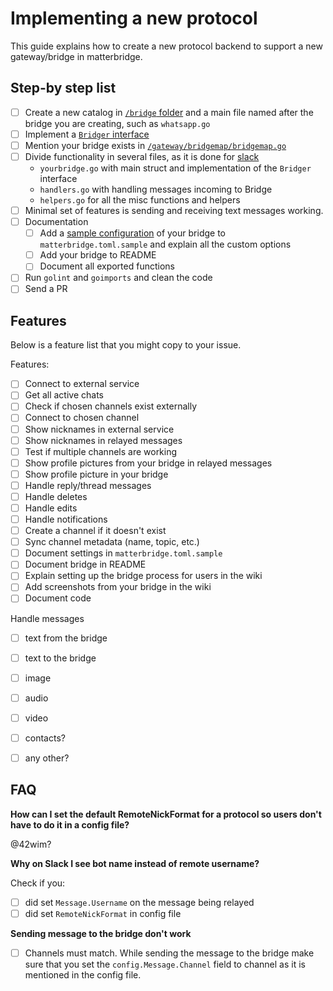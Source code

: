 # Implementing a new protocol

This guide explains how to create a new protocol backend to support a new gateway/bridge in matterbridge.

## Step-by step list

- [ ] Create a new catalog in [`/bridge` folder](https://github.com/42wim/matterbridge/tree/master/bridge) and a main file named after the bridge you are creating, such as `whatsapp.go`
- [ ] Implement a [`Bridger` interface](https://github.com/42wim/matterbridge/blob/2cfd880cdb0df29771bf8f31df8d990ab897889d/bridge/bridge.go#L11-L16)
- [ ] Mention your bridge exists in [`/gateway/bridgemap/bridgemap.go`](https://github.com/42wim/matterbridge/blob/master/gateway/bridgemap/bridgemap.go)
- [ ] Divide functionality in several files, as it is done for [slack](https://github.com/42wim/matterbridge/tree/master/bridge)
  - `yourbridge.go` with main struct and implementation of the `Bridger` interface
  - `handlers.go` with handling messages incoming to Bridge
  - `helpers.go` for all the misc functions and helpers
- [ ] Minimal set of features is sending and receiving text messages working.
- [ ] Documentation
  - [ ] Add a [sample configuration](https://github.com/42wim/matterbridge/commit/6372d599b1ca2497aa49142d10496f345041b678#diff-0fcc5f77f08a4f4106d2da34c4dcd133) of your bridge to `matterbridge.toml.sample` and explain all the custom options
  - [ ] Add your bridge to README
  - [ ] Document all exported functions
- [ ] Run `golint` and `goimports` and clean the code
- [ ] Send a PR

## Features

Below is a feature list that you might copy to your issue.

Features:
- [ ] Connect to external service
- [ ] Get all active chats
- [ ] Check if chosen channels exist externally
- [ ] Connect to chosen channel
- [ ] Show nicknames in external service
- [ ] Show nicknames in relayed messages
- [ ] Test if multiple channels are working
- [ ] Show profile pictures from your bridge in relayed messages
- [ ] Show profile picture in your bridge
- [ ] Handle reply/thread messages
- [ ] Handle deletes
- [ ] Handle edits
- [ ] Handle notifications 
- [ ] Create a channel if it doesn't exist
- [ ] Sync channel metadata (name, topic, etc.)
- [ ] Document settings in `matterbridge.toml.sample`
- [ ] Document bridge in README
- [ ] Explain setting up the bridge process for users in the wiki
- [ ] Add screenshots from your bridge in the wiki
- [ ] Document code

Handle messages
- [ ] text from the bridge
- [ ] text to the bridge
- [ ] image
- [ ] audio
- [ ] video
- [ ] contacts?
- [ ] any other?


## FAQ

**How can I set the default RemoteNickFormat for a protocol so users don't have to do it in a config file?**

@42wim?

**Why on Slack I see bot name instead of remote username?**

Check if you:
- [ ] did set `Message.Username` on the message being relayed
- [ ] did set `RemoteNickFormat` in config file

**Sending message to the bridge don't work**

- [ ] Channels must match. While sending the message to the bridge make sure that you set the `config.Message.Channel` field to channel as it is mentioned in the config file.